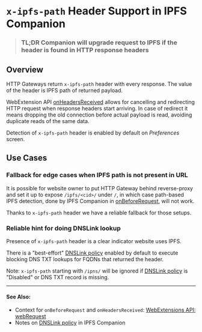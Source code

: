 # `x-ipfs-path` Header Support in IPFS Companion

> ### **TL;DR** Companion will upgrade request to IPFS if the header is found in HTTP response headers

## Overview

HTTP Gateways return `x-ipfs-path` header with every response. The value of the
header is IPFS path of returned payload.

WebExtension API [onHeadersReceived][] allows for cancelling and redirecting
HTTP request when response headers start arriving. In case of redirect it means
dropping the old connection before actual payload is read, avoiding duplicate
reads of the same data.

Detection of `x-ipfs-path` header is enabled by default on _Preferences_ screen.

## Use Cases

### Fallback for edge cases when IPFS path is not present in URL

It is possible for website owner to put HTTP Gateway behind reverse-proxy and
set it up to expose `/ipfs/<cid>/` under `/`, in which case path-based IPFS
detection, done by IPFS Companion in [onBeforeRequest][], will not work.

Thanks to `x-ipfs-path` header we have a reliable fallback for those setups.

### Reliable hint for doing DNSLink lookup

Presence of `x-ipfs-path` header is a clear indicator website uses IPFS.

There is a "best-effort" [DNSLink policy][] enabled by default to execute blocking DNS TXT lookups for FQDNs that returned the header.

Note: `x-ipfs-path` starting with `/ipns/` will be ignored if [DNSLink policy][] is "Disabled" or DNS TXT record is missing.

----

#### See Also:

- Context for `onBeforeRequest` and `onHeadersReceived`: [WebExtensions API: webRequest](https://developer.mozilla.org/en-US/docs/Mozilla/Add-ons/WebExtensions/API/webRequest)
- Notes on [DNSLink policy][] in IPFS Companion

[dnslink policy]: dnslink.md
[onBeforeRequest]: https://developer.mozilla.org/en-US/Add-ons/WebExtensions/API/webRequest/onBeforeRequest
[onHeadersReceived]: https://developer.mozilla.org/en-US/docs/Mozilla/Add-ons/WebExtensions/API/webRequest/onHeadersReceived
